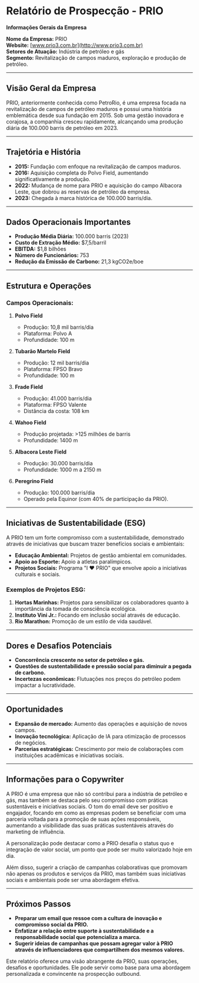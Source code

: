 # Relatório de Prospecção - PRIO

**Informações Gerais da Empresa**

**Nome da Empresa:** PRIO  
**Website:** [www.prio3.com.br](http://www.prio3.com.br)  
**Setores de Atuação:** Indústria de petróleo e gás  
**Segmento:** Revitalização de campos maduros, exploração e produção de petróleo.

---

## **Visão Geral da Empresa**

PRIO, anteriormente conhecida como PetroRio, é uma empresa focada na revitalização de campos de petróleo maduros e possui uma história emblemática desde sua fundação em 2015. Sob uma gestão inovadora e corajosa, a companhia cresceu rapidamente, alcançando uma produção diária de 100.000 barris de petróleo em 2023.

---

## **Trajetória e História**
- **2015:** Fundação com enfoque na revitalização de campos maduros.
- **2016:** Aquisição completa do Polvo Field, aumentando significativamente a produção.
- **2022:** Mudança de nome para PRIO e aquisição do campo Albacora Leste, que dobrou as reservas de petróleo da empresa.
- **2023:** Chegada à marca histórica de 100.000 barris/dia.

---

## **Dados Operacionais Importantes**
- **Produção Média Diária:** 100.000 barris (2023)
- **Custo de Extração Médio:** $7,5/barril
- **EBITDA:** $1,8 bilhões
- **Número de Funcionários:** 753
- **Redução da Emissão de Carbono:** 21,3 kgCO2e/boe

---

## **Estrutura e Operações**

### **Campos Operacionais:**
1. **Polvo Field**
   - Produção: 10,8 mil barris/dia
   - Plataforma: Polvo A
   - Profundidade: 100 m

2. **Tubarão Martelo Field**
   - Produção: 12 mil barris/dia
   - Plataforma: FPSO Bravo
   - Profundidade: 100 m

3. **Frade Field**
   - Produção: 41.000 barris/dia
   - Plataforma: FPSO Valente
   - Distância da costa: 108 km

4. **Wahoo Field**
   - Produção projetada: >125 milhões de barris
   - Profundidade: 1400 m

5. **Albacora Leste Field**
   - Produção: 30.000 barris/dia
   - Profundidade: 1000 m a 2150 m

6. **Peregrino Field**
   - Produção: 100.000 barris/dia
   - Operado pela Equinor (com 40% de participação da PRIO).

---

## **Iniciativas de Sustentabilidade (ESG)**

A PRIO tem um forte compromisso com a sustentabilidade, demonstrado através de iniciativas que buscam trazer benefícios sociais e ambientais:

- **Educação Ambiental:** Projetos de gestão ambiental em comunidades.
- **Apoio ao Esporte:** Apoio a atletas paralímpicos.
- **Projetos Sociais:** Programa "I ❤ PRIO" que envolve apoio a iniciativas culturais e sociais.

### **Exemplos de Projetos ESG:**

1. **Hortas Marinhas:** Projetos para sensibilizar os colaboradores quanto à importância da tomada de consciência ecológica.
2. **Instituto Vini Jr.:** Focando em inclusão social através de educação.
3. **Rio Marathon:** Promoção de um estilo de vida saudável.

---

## **Dores e Desafios Potenciais**
- **Concorrência crescente no setor de petróleo e gás.**
- **Questões de sustentabilidade e pressão social para diminuir a pegada de carbono.**
- **Incertezas econômicas:** Flutuações nos preços do petróleo podem impactar a lucratividade.

---

## **Oportunidades**
- **Expansão de mercado:** Aumento das operações e aquisição de novos campos.
- **Inovação tecnológica:** Aplicação de IA para otimização de processos de negócios.
- **Parcerias estratégicas:** Crescimento por meio de colaborações com instituições acadêmicas e iniciativas sociais.

---

## **Informações para o Copywriter**
A PRIO é uma empresa que não só contribui para a indústria de petróleo e gás, mas também se destaca pelo seu compromisso com práticas sustentáveis e iniciativas sociais. O tom do email deve ser positivo e engajador, focando em como as empresas podem se beneficiar com uma parceria voltada para a promoção de suas ações responsáveis, aumentando a visibilidade das suas práticas sustentáveis através do marketing de influência.

A personalização pode destacar como a PRIO desafia o status quo e integração de valor social, um ponto que pode ser muito valorizado hoje em dia. 

Além disso, sugerir a criação de campanhas colaborativas que promovam não apenas os produtos e serviços da PRIO, mas também suas iniciativas sociais e ambientais pode ser uma abordagem efetiva.

---

## **Próximos Passos**
- **Preparar um email que ressoe com a cultura de inovação e compromisso social da PRIO.**
- **Enfatizar a relação entre suporte à sustentabilidade e a responsabilidade social que potencializa a marca.**
- **Sugerir ideias de campanhas que possam agregar valor à PRIO através de influenciadores que compartilhem dos mesmos valores.**

Este relatório oferece uma visão abrangente da PRIO, suas operações, desafios e oportunidades. Ele pode servir como base para uma abordagem personalizada e convincente na prospecção outbound.